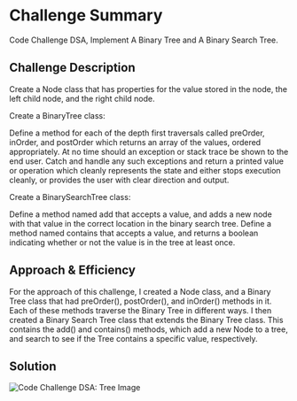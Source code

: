 # Challenge Summary
Code Challenge DSA, Implement A Binary Tree and A Binary Search Tree.

## Challenge Description
Create a Node class that has properties for the value stored in the node, the left child node, and the right child node.

Create a BinaryTree class:

Define a method for each of the depth first traversals called preOrder, inOrder, and postOrder which returns an array of the values, ordered appropriately.
At no time should an exception or stack trace be shown to the end user. Catch and handle any such exceptions and return a printed value or operation which cleanly represents the state and either stops execution cleanly, or provides the user with clear direction and output.

Create a BinarySearchTree class:

Define a method named add that accepts a value, and adds a new node with that value in the correct location in the binary search tree.
Define a method named contains that accepts a value, and returns a boolean indicating whether or not the value is in the tree at least once.

## Approach & Efficiency
For the approach of this challenge, I created a Node class, and a Binary Tree class that had preOrder(), postOrder(), and inOrder() methods in it. Each of these methods traverse the Binary Tree in different ways. I then created a Binary Search Tree class that extends the Binary Tree class. This contains the add() and contains() methods, which add a new Node to a tree, and search to see if the Tree contains a specific value, respectively.

## Solution
![Code Challenge DSA: Tree Image]('../assets/binary-search-tree.jpg')